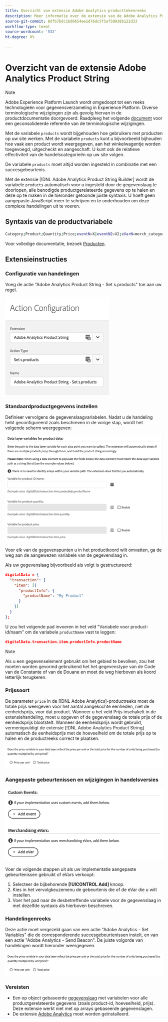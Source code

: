 ```yaml
---
title: Overzicht van extensie Adobe Analytics-producttekenreeks
description: Meer informatie over de extensie van de Adobe Analytics Product String-tag in Adobe Experience Platform.
source-git-commit: 8dfb7bdc16d0654ee1d76dc5f5af50938b122d33
workflow-type: tm+mt
source-wordcount: '532'
ht-degree: 0%

---
```


# Overzicht van de extensie Adobe Analytics Product String

>[!NOTE]
>
>Adobe Experience Platform Launch wordt omgedoopt tot een reeks technologieën voor gegevensverzameling in Experience Platform. Diverse terminologische wijzigingen zijn als gevolg hiervan in de productdocumentatie doorgevoerd. Raadpleeg het volgende [document](../../../term-updates.md) voor een geconsolideerde referentie van de terminologische wijzigingen.

Met de variabele `products` wordt bijgehouden hoe gebruikers met producten op uw site werken. Met de variabele `products` kunt u bijvoorbeeld bijhouden hoe vaak een product wordt weergegeven, aan het winkelwagentje worden toegevoegd, uitgecheckt en aangeschaft. U kunt ook de relatieve effectiviteit van de handelscategorieën op uw site volgen.

De variabele `products` moet altijd worden ingesteld in combinatie met een succesgebeurtenis.

Met de extensie [!DNL Adobe Analytics Product String Builder] wordt de variabele `products` automatisch voor u ingesteld door de gegevenslaag te doorlopen, alle benodigde productgerelateerde gegevens op te halen en deze op te maken in de hieronder getoonde juiste syntaxis. U hoeft geen aangepaste JavaScript meer te schrijven en te onderhouden om deze complexe handelingen uit te voeren.

## Syntaxis van de productvariabele

```bash
Category;Product;Quantity;Price;eventN=X|eventN2=X2;eVarN=merch_category|eVarN2=merch_category2
```

Voor volledige documentatie, bezoek [Producten](https://experienceleague.adobe.com/docs/analytics/implementation/vars/page-vars/products.html).

## Extensieinstructies

### Configuratie van handelingen

Voeg de actie &quot;Adobe Analytics Product String - Set s.products&quot; toe aan uw regel.

![Actieconfiguratie](./images/screenshot-action-config.png)

### Standaardproductgegevens instellen

Definieer vervolgens de gegevenslaagvariabelen. Nadat u de handeling hebt geconfigureerd zoals beschreven in de vorige stap, wordt het volgende scherm weergegeven:

![Standaardvelden](./images/screenshot-standard-fields.png)

Voor elk van de gegevenspunten u in het productkoord wilt omvatten, ga de weg aan de aangewezen variabele van de gegevenslaag in.

Als uw gegevenslaag bijvoorbeeld als volgt is gestructureerd:

```json
digitalData = {
  "transaction": {
    "item": [{
      "productInfo": {
        "productName": "My Product"
      }
    }]
  }
};
```

U zou het volgende pad invoeren in het veld &quot;Variabele voor product-id/naam&quot; om de variabele `productName` vast te leggen:

```json
digitalData.transaction.item.productInfo.productName
```

>[!NOTE]
>
>Als u een gegevenselement gebruikt om het gebied te bevolken, zou het moeten worden gevormd gebruikend het het gegevenstype van de Code van de Constante of van de Douane en moet de weg hierboven als koord letterlijk terugkeren.

### Prijssoort

De parameter `price` in de [!DNL Adobe Analytics]-productreeks moet de totale prijs weergeven voor het aantal aangekochte eenheden, niet de eenheidsprijs, voor dat product. Wanneer u het veld Prijs inschakelt in de extensiehandeling, moet u opgeven of de gegevenslaag de totale prijs of de eenheidsprijs blootstelt. Wanneer de eenheidsprijs wordt gebruikt, vermenigvuldigt de extensie [!DNL Adobe Analytics Product String] automatisch de eenheidsprijs met de hoeveelheid om de totale prijs op te halen en de productreeks correct te plaatsen.

![Prijssoort](./images/screenshot-price-type.png)

### Aangepaste gebeurtenissen en wijzigingen in handelsversies

![Gebeurtenissen en gebeurtenissen](./images/screenshot-events-evars.png)

Voer de volgende stappen uit als uw implementatie aangepaste gebeurtenissen gebruikt of eVars verkoopt:

1. Selecteer de bijbehorende **[!UICONTROL Add]** knoop.
1. Kies in het vervolgkeuzemenu de gebeurtenis die of de eVar die u wilt instellen.
1. Voer het pad naar de desbetreffende variabele voor de gegevenslaag in met dezelfde syntaxis als hierboven beschreven.

### Handelingenreeks

Deze actie moet vergezeld gaan van een actie &quot;Adobe Analytics - Set Variables&quot; die de corresponderende succesgebeurtenissen instelt, en van een actie &quot;Adobe Analytics - Send Beacon&quot;. De juiste volgorde van handelingen wordt hieronder weergegeven.

![Standaardvelden](./images/screenshot-price-type.png)

### Vereisten

* Een op object gebaseerde [gegevenslaag](https://theblog.adobe.com/data-layers-buzzword-best-practice/) met variabelen voor alle productgerelateerde gegevens (zoals product-id, hoeveelheid, prijs). Deze extensie werkt niet met op arrays gebaseerde gegevenslagen.
* De extensie [Adobe Analytics](https://experienceleague.adobe.com/docs/launch/using/extensions-ref/adobe-extension/analytics-extension/overview.html) moet worden geïnstalleerd.
